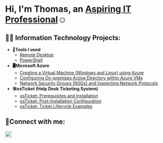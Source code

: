 <h1>Hi, I'm Thomas, an <a href="https://linkedin.com/in/thomas-saubert">Aspiring IT Professional</a>☺</h1>
<h2>👨‍💻 Information Technology Projects:</h2>

- <b>🔧Tools I used</b>
  - [Remote Desktop](https://github.com/thomasjsaubert/Remote-Desktop)
  - [PowerShell](https://github.com/thomasjsaubert/PowerShell)
- <b>🖥️Microsoft Azure</b>
  - [Creating a Virtual Machine (Windows and Linux) using Azure](https://github.com/thomasjsaubert/configure-ad)
  - [Configuring On-premises Active Directory within Azure VMs](https://github.com/thomasjsaubert/configure-ad)
  - [Network Security Groups (NSGs) and Inspecting Network Protocols](https://github.com/thomasjsaubert/azure-network-protocols)
- <b>🛠️osTicket (Help Desk Ticketing System)</b>
  - [osTicket: Prerequisites and Installation](https://github.com/thomasjsaubert/osticket-prereqs)
  - [osTicket: Post-Installation Configuration](https://github.com/thomasjsaubert/post-install-config)
  - [osTicket: Ticket Lifecycle Examples](https://github.com/thomasjsaubert/ticket-lifecycle)


<h2>🤳Connect with me:</h2>

[<img align="left" alt="Josh | LinkedIn" width="22px" src="https://cdn.jsdelivr.net/npm/simple-icons@v3/icons/linkedin.svg" />][linkedin]

[linkedin]: https://linkedin.com/in/thomas-saubert
